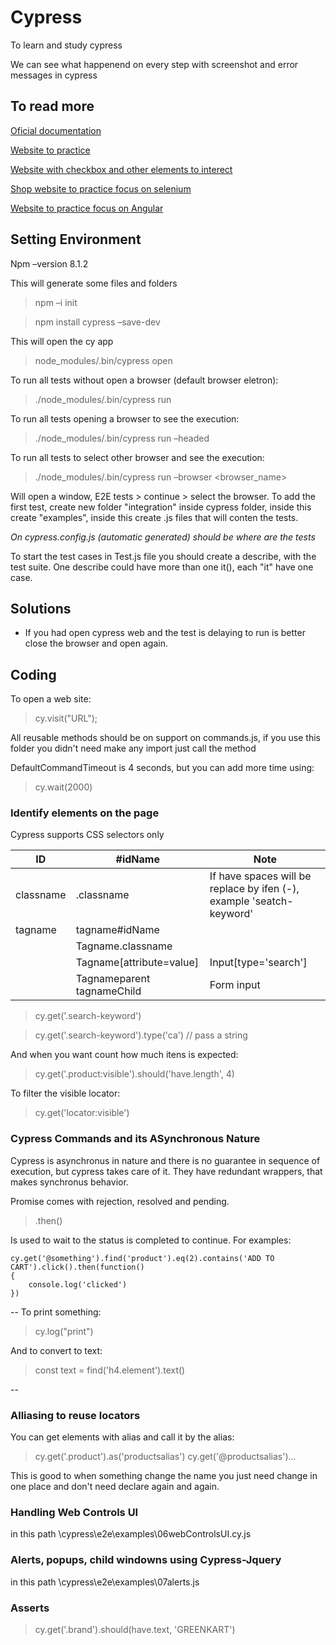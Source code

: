 # Cypress
To learn and study cypress

We can see what happenend on every step with screenshot and error messages in cypress

## To read more

[Oficial documentation](https://docs.cypress.io/)

[Website to practice](example.cypress.io/commands/actions)

[Website with checkbox and other elements to interect](https://rahulshettyacademy.com/AutomationPractice/)

[Shop website to practice focus on selenium](https://rahulshettyacademy.com/seleniumPractise/#/)

[Website to practice focus on Angular](https://rahulshettyacademy.com/angularpractice/shop)

## Setting Environment

Npm –version 8.1.2 

This will generate some files and folders 

> npm –i init 

> npm install cypress –save-dev  

This will open the cy app

> node_modules/.bin/cypress open 

To run all tests without open a browser (default browser eletron): 

> ./node_modules/.bin/cypress run 

To run all tests opening a browser to see the execution: 

> ./node_modules/.bin/cypress run –headed 

To run all tests to select other browser and see the execution: 

> ./node_modules/.bin/cypress run –browser <browser_name> 

Will open a window, E2E tests > continue > select the browser. To add the first test, create new folder "integration" inside cypress folder, inside this create "examples", inside this create .js files that will conten the tests. 

*On cypress.config.js (automatic generated) should be where are the tests*

To start the test cases in Test.js file you should create a describe, with the test suite. One describe could have more than one it(), each "it" have one case.


## Solutions

- If you had open cypress web and the test is delaying to run is better close the browser and open again.

## Coding

To open a web site: 

> cy.visit("URL");

All reusable methods should be on support on commands.js, if you use this folder you didn't need make any import just call the method 
 
DefaultCommandTimeout is 4 seconds, but you can add more time using:

> cy.wait(2000)

### Identify elements on the page 
Cypress supports CSS selectors only

| ID         | #idName                     | Note                                                                  |
|------------|-----------------------------|-----------------------------------------------------------------------|
| classname  | .classname                  | If have spaces will be replace by ifen (-), example 'seatch-keyword'  |
| tagname    | tagname#idName              |                                                                       |
|            | Tagname.classname           |                                                                       |
|            | Tagname[attribute=value]    | Input[type='search']                                                  |
|            | Tagnameparent tagnameChild  | Form input                                                            |

> cy.get('.search-keyword') 

> cy.get('.search-keyword').type('ca') // pass a string 

And when you want count how much itens is expected:

> cy.get('.product:visible').should('have.length', 4) 

To filter the visible locator:

> cy.get('locator:visible') 


### Cypress Commands and its ASynchronous Nature

Cypress is asynchronus in nature and there is no guarantee in sequence of execution, but cypress takes care of it. They have redundant wrappers, that makes synchronus behavior.

Promise comes with rejection, resolved and pending.

> .then()

Is used to wait to the status is completed to continue. For examples:

```
cy.get('@something').find('product').eq(2).contains('ADD TO CART').click().then(function()
{
    console.log('clicked')
})
```

-- 
To print something:

> cy.log("print")

And to convert to text:

> const text = find('h4.element').text()

-- 

### Alliasing to reuse locators
You can get elements with alias and call it by the alias:

> cy.get('.product').as('productsalias')
> cy.get('@productsalias')...

This is good to when something change the name you just need change in one place and don't need declare again and again.

### Handling Web Controls UI

in this path \cypress\e2e\examples\06webControlsUI.cy.js

### Alerts, popups, child windowns using Cypress-Jquery

in this path \cypress\e2e\examples\07alerts.js

### Asserts

> cy.get('.brand').should(have.text, 'GREENKART')